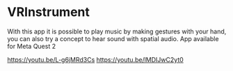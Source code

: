 # VRInstrument
With this app it is possible to play music by making gestures with your hand, you can also try a concept to hear sound with spatial audio.
App available for Meta Quest 2 

https://youtu.be/L-g6jMRd3Cs
https://youtu.be/lMDIJwC2yt0
